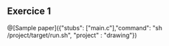## Exercice 1 

@[Sample paper]({"stubs": ["main.c"],"command": "sh /project/target/run.sh", "project" : "drawing"})